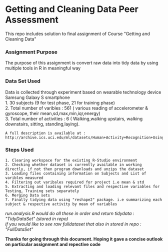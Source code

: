 # Getting and Cleaning Data Peer Assessment

  This repo includes solution to final assignment of Course "Getting and Cleaning Data"
   
### Assignment Purpose
  The purpose of this assignment is convert raw data into tidy data by using multiple tools in R in meaningful way

### Data Set Used
  Data is collected through experiment based on wearable technology device Samsung Galaxy S smartphone  
    1. 30 subjects (9  for test phase,  21 for training phase)  
    2. Total number of varibles : 561 ( various reading of accelerometer & gyroscope, their mean,sd,max,min,iqr,energy)  
    3. Total number of activities : 6 ( Walking,walking upstairs, walking downstairs, sitting, standing,laying).  
    
    A full description is available at :
    http://archive.ics.uci.edu/ml/datasets/Human+Activity+Recognition+Using+Smartphones 
    
### Steps Used
    1. Clearing workspace for the existing R-Studio environment  
    2. Checking whether dataset is currently available in working directly, if not then program downloads and unzips the dataset  
    3. Loading files containing information on Subjects and List of varibles measured   
    4. Filtering out varibales required for project i.e mean & std
    5. Extracting and loading relevant files and respective variables for Testing, Training sets separately
    6. Merging Data sets
    7. Finally tidying data using "reshape2" package. i.e summarizing each subject & respective activity by mean of variables 
    
  *run.analysis.R  would do all these in order and return tidydata : "TidyDataSet" (stored in repo)*  
  *if you would like to see raw fulldataset that also in stored in repo : "FullDataSet"*
    
  **Thanks for going through this document. Hoping it gave a concise outlook on particular assignment and repective code**